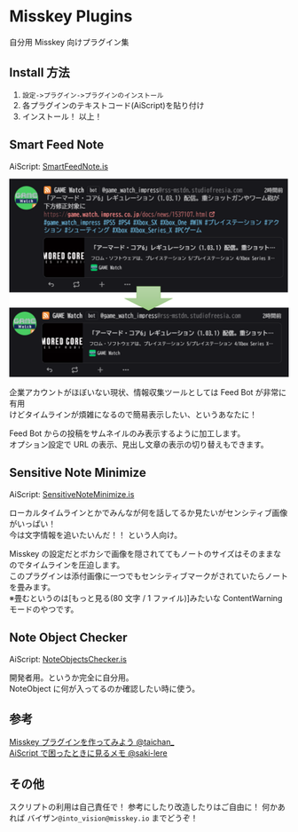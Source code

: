 # Misskey Plugins

自分用 Misskey 向けプラグイン集

## Install 方法

1. `設定->プラグイン->プラグインのインストール`
2. 各プラグインのテキストコード(AiScript)を貼り付け
3. インストール！
   以上！

## Smart Feed Note

AiScript: [SmartFeedNote.is](src/SmartFeedNote.is)

![SmartFeedNoteの説明画像](img/SmartFeedNote.png)

企業アカウントがほぼいない現状、情報収集ツールとしては Feed Bot が非常に有用  
けどタイムラインが煩雑になるので簡易表示したい、というあなたに！

Feed Bot からの投稿をサムネイルのみ表示するように加工します。  
オプション設定で URL の表示、見出し文章の表示の切り替えもできます。

## Sensitive Note Minimize

AiScript: [SensitiveNoteMinimize.is](src/SensitiveNoteMinimize.is)

ローカルタイムラインとかでみんなが何を話してるか見たいがセンシティブ画像がいっぱい！  
今は文字情報を追いたいんだ！！ という人向け。

Misskey の設定だとボカシで画像を隠されててもノートのサイズはそのままなのでタイムラインを圧迫します。  
このプラグインは添付画像に一つでもセンシティブマークがされていたらノートを畳みます。  
※畳むというのは[もっと見る(80 文字 / 1 ファイル)]みたいな ContentWarning モードのやつです。

## Note Object Checker

AiScript: [NoteObjectsChecker.is](src/NoteObjectsChecker.is)

開発者用。というか完全に自分用。  
NoteObject に何が入ってるのか確認したい時に使う。

## 参考

[Misskey プラグインを作ってみよう @taichan\_](https://qiita.com/taichan_/items/0a092bb59b42aeb1f47d)  
[AiScript で困ったときに見るメモ @saki-lere](https://qiita.com/saki-lere/items/851c4500d56659d15c9c)

## その他

スクリプトの利用は自己責任で！
参考にしたり改造したりはご自由に！
何かあれば バイザン`@into_vision@misskey.io` までどうぞ！
